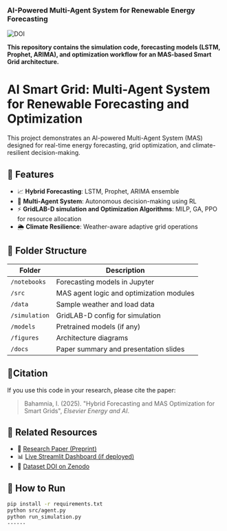 ### AI-Powered Multi-Agent System for Renewable Energy Forecasting
![DOI](https://zenodo.org/badge/DOI/10.5281/zenodo.12345678.svg)

**This repository contains the simulation code, forecasting models (LSTM, Prophet, ARIMA), and optimization workflow for an MAS-based Smart Grid architecture.**




# AI Smart Grid: Multi-Agent System for Renewable Forecasting and Optimization

This project demonstrates an AI-powered Multi-Agent System (MAS) designed for real-time energy forecasting, grid optimization, and climate-resilient decision-making.

## 🧠 Features
- 📈 **Hybrid Forecasting**: LSTM, Prophet, ARIMA ensemble
- 🤖 **Multi-Agent System**: Autonomous decision-making using RL
- ⚡ **GridLAB-D simulation and Optimization Algorithms**: MILP, GA, PPO for resource allocation
- 🌦 **Climate Resilience**: Weather-aware adaptive grid operations

## 📂 Folder Structure

| Folder | Description |
|--------|-------------|
| `/notebooks` | Forecasting models in Jupyter |
| `/src` | MAS agent logic and optimization modules |
| `/data` | Sample weather and load data |
| `/simulation` | GridLAB-D config for simulation |
| `/models` | Pretrained models (if any) |
| `/figures` | Architecture diagrams |
| `/docs` | Paper summary and presentation slides |


## 📜Citation

If you use this code in your research, please cite the paper:
> Bahamnia, I. (2025). "Hybrid Forecasting and MAS Optimization for Smart Grids", *Elsevier Energy and AI*.

## 🔗 Related Resources

- 📜 [Research Paper (Preprint)](link_to_preprint.pdf)
- 📊 [Live Streamlit Dashboard (if deployed)](link_here)
- 📘 [Dataset DOI on Zenodo](https://doi.org/10.5281/zenodo.xxxxxx)


## 🚀 How to Run

```bash
pip install -r requirements.txt
python src/agent.py
python run_simulation.py
------






